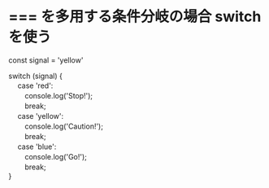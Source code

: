 # === を多用する条件分岐の場合 switch を使う

const signal = 'yellow'

switch (signal) {  
　 case 'red':  
　　 console.log('Stop!');  
　　 break;  
　 case 'yellow':  
　　 console.log('Caution!');  
　　 break;  
　 case 'blue':  
　　 console.log('Go!');  
　　 break;  
}
